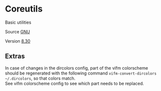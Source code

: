 # Coreutils

Basic utilities

Source [GNU](http://git.savannah.gnu.org/cgit/coreutils.git/)

Version [8.30](http://git.savannah.gnu.org/cgit/coreutils.git/tag/?h=v8.30)

## Extras

In case of changes in the dircolors config,
part of the vifm colorscheme should be regenerated
with the following command `vifm-convert-dircolors ~/.dircolors`,
so that colors match.  
See vifm colorscheme config to see which part needs to be replaced.
